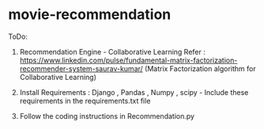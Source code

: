 # movie-recommendation
ToDo:
1. Recommendation Engine - Collaborative Learning 
Refer : https://www.linkedin.com/pulse/fundamental-matrix-factorization-recommender-system-saurav-kumar/
(Matrix Factorization algorithm for Collaborative Learning)

2. Install Requirements : Django , Pandas , Numpy , scipy - Include these requirements in the requirements.txt file 

3. Follow the coding  instructions in Recommendation.py

